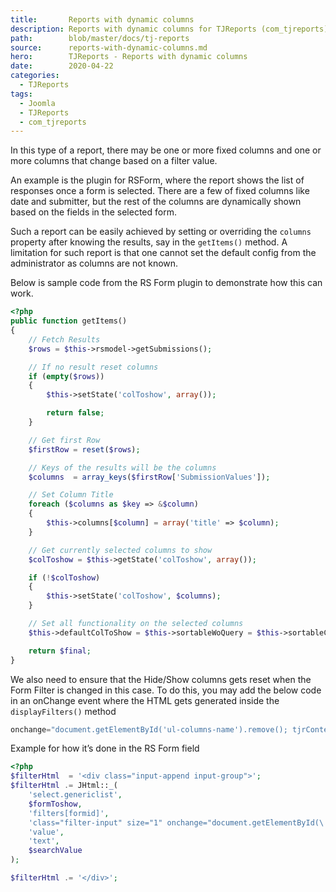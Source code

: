 ```yaml
---
title:       Reports with dynamic columns
description: Reports with dynamic columns for TJReports (com_tjreports), a reports manager for Joomla
path:        blob/master/docs/tj-reports
source:      reports-with-dynamic-columns.md
hero:        TJReports - Reports with dynamic columns
date:        2020-04-22
categories:
  - TJReports
tags:
  - Joomla
  - TJReports
  - com_tjreports
---
```



In this type of a report, there may be one or more fixed columns and one or more columns that change based on a filter value.

An example is the plugin for RSForm, where the report shows the list of responses once a form is selected. There are a few of fixed columns like date and submitter, but the rest of the columns are dynamically shown based on the fields in the selected form.

Such a report can be easily achieved by setting or overriding the `columns` property after knowing the results, say in the `getItems()` method. A limitation for such report is that one cannot set the default config from the administrator as columns are not known.

Below is sample code from the RS Form plugin to demonstrate how this can work.

```php
<?php
public function getItems()
{
	// Fetch Results
	$rows = $this->rsmodel->getSubmissions();

	// If no result reset columns
	if (empty($rows))
	{
		$this->setState('colToshow', array());

		return false;
	}

	// Get first Row
	$firstRow = reset($rows);

	// Keys of the results will be the columns
	$columns  = array_keys($firstRow['SubmissionValues']);

	// Set Column Title
	foreach ($columns as $key => &$column)
	{
		$this->columns[$column] = array('title' => $column);
	}

	// Get currently selected columns to show
	$colToshow = $this->getState('colToshow', array());

	if (!$colToshow)
	{
		$this->setState('colToshow', $columns);
	}

	// Set all functionality on the selected columns
	$this->defaultColToShow = $this->sortableWoQuery = $this->sortableColumns  = $this->showhideCols = $columns;

	return $final;
}
```

We also need to ensure that the Hide/Show columns gets reset when the Form Filter is changed in this case. To do this, you may add the below code in an onChange event where the HTML gets generated inside the `displayFilters()` method

```javascript
onchange="document.getElementById('ul-columns-name').remove(); tjrContentUI.report.submitTJRData();"
```

Example for how it’s done in the RS Form field
```php
<?php
$filterHtml  = '<div class="input-append input-group">';
$filterHtml .= JHtml::_(
	'select.genericlist',
	$formToshow,
	'filters[formid]',
	'class="filter-input" size="1" onchange="document.getElementById(\'ul-columns-name\').remove(); tjrContentUI.report.submitTJRData();"',
	'value',
	'text',
	$searchValue
);

$filterHtml	.= '</div>';
```
